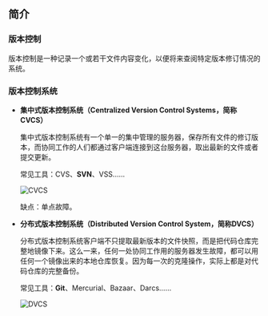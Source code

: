 ## 简介

### 版本控制

版本控制是一种记录一个或若干文件内容变化，以便将来查阅特定版本修订情况的系统。

### 版本控制系统

* **集中式版本控制系统（Centralized Version Control Systems，简称 CVCS）**
  
	集中式版本控制系统有一个单一的集中管理的服务器，保存所有文件的修订版本，而协同工作的人们都通过客户端连接到这台服务器，取出最新的文件或者提交更新。

	常见工具：CVS、**SVN**、VSS......

	![CVCS](http://petzxw2y2.bkt.clouddn.com/git/CVCS.png)

	缺点：单点故障。

* **分布式版本控制系统（Distributed Version Control System，简称DVCS）**

	分布式版本控制系统客户端不只提取最新版本的文件快照，而是把代码仓库完整地镜像下来。这么一来，任何一处协同工作用的服务器发生故障，都可以用任何一个镜像出来的本地仓库恢复。因为每一次的克隆操作，实际上都是对代码仓库的完整备份。

	常见工具：**Git**、Mercurial、Bazaar、Darcs......

	![DVCS](http://petzxw2y2.bkt.clouddn.com/git/DVCS.jpg)